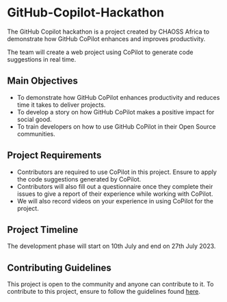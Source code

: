 # GitHub-Copilot-Hackathon
The GitHub Copilot hackathon is a project created by CHAOSS Africa to demonstrate how GitHub CoPilot enhances and improves productivity. 

The team will create a web project using CoPilot to generate code suggestions in real time. 

## Main Objectives
- To demonstrate how GitHub CoPilot enhances productivity and reduces time it takes to deliver projects.
- To develop a story on how GitHub CoPilot makes a positive impact for social good.
- To train developers on how to use GitHub CoPilot in their Open Source communities.

## Project Requirements
- Contributors are required to use CoPilot in this project. Ensure to apply the code suggestions generated by CoPilot.
- Contributors will also fill out a questionnaire once they complete their issues to give a report of their experience while working with CoPilot.
- We will also record videos on your experience in using CoPilot for the project. 

## Project Timeline
The development phase will start on 10th July and end on 27th July 2023.

## Contributing Guidelines
This project is open to the community and anyone can contribute to it. To contribute to this project, ensure to follow the guidelines found [here](https://github.com/chaoss/GitHub-Copilot-Hackathon-Project/blob/main/CONTRIBUTIONS.md).


